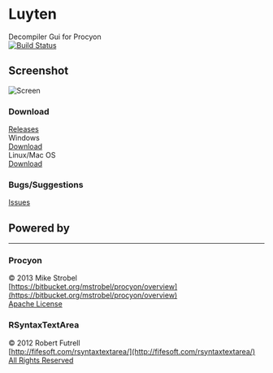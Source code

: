 Luyten
======
Decompiler Gui for Procyon<br>
[![Build Status](http://ci.modcrafting.com/view/Luyten/job/Luyten/badge/icon)](http://ci.modcrafting.com/view/Luyten/job/Luyten/)

## Screenshot
![Screen](http://puu.sh/3Ak9r.jpg)

### Download
[Releases](https://github.com/deathmarine/Luyten/releases)<br>
Windows<br>
[Download](https://github.com/deathmarine/Luyten/releases/download/v0.3/Luyten.exe)<br>
Linux/Mac OS<br>
[Download](https://github.com/deathmarine/Luyten/releases/download/v0.3/Luyten.jar)<br>

### Bugs/Suggestions
[Issues](https://github.com/deathmarine/Luyten/issues)<br>


## Powered by 
*****
### Procyon
&copy; 2013 Mike Strobel<br>
[https://bitbucket.org/mstrobel/procyon/overview](https://bitbucket.org/mstrobel/procyon/overview)<br>
[Apache License](https://github.com/deathmarine/Luyten/blob/master/distfiles/Procyon.License.txt)<br>


### RSyntaxTextArea
&copy; 2012 Robert Futrell<br>
[http://fifesoft.com/rsyntaxtextarea/](http://fifesoft.com/rsyntaxtextarea/)<br>
[All Rights Reserved](https://github.com/deathmarine/Luyten/blob/master/distfiles/RSyntaxTextArea.License.txt)<br>